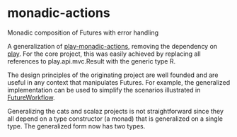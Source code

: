 # monadic-actions
Monadic composition of Futures with error handling

A generalization of [play-monadic-actions](https://github.com/Kanaka-io/play-monadic-actions),
removing the dependency on [play](https://www.playframework.com/). 
For the core project, this was easily achieved by replacing all references to play.api.mvc.Result with the generic type R.

The design principles of the originating project are well founded and are useful in any context
that manipulates Futures. For example, the generalized implementation can be used to simplify
the scenarios illustrated in [FutureWorkflow](https://github.com/searler/FutureWorkflow).

Generalizing the cats and scalaz projects is not straightforward since they all depend on a type constructor
(a monad) that is generalized on a single type. The generalized form now has two types.


